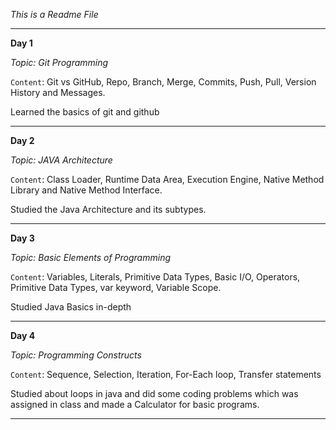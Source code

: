 *This is a Readme File*

<hr>

**Day 1**

*Topic: *Git Programming**


`Content`: Git vs GitHub, Repo, Branch, Merge, Commits, Push, Pull, Version History and Messages.


Learned the basics of git and github

<hr>

**Day 2**

*Topic: *JAVA Architecture**


`Content`: Class Loader, Runtime Data Area, Execution Engine, Native Method Library and Native Method Interface.

Studied the Java Architecture and its subtypes.

<hr>

**Day 3**

*Topic: *Basic Elements of Programming**


`Content`: Variables, Literals, Primitive Data Types, Basic I/O, Operators, Primitive Data Types, var keyword, Variable Scope.

Studied Java Basics in-depth 

<hr>

**Day 4**

*Topic: *Programming Constructs**


`Content`: Sequence, Selection, Iteration, For-Each loop, Transfer statements

Studied about loops in java and did some coding problems which was assigned in class and made a Calculator for basic programs.

<hr>